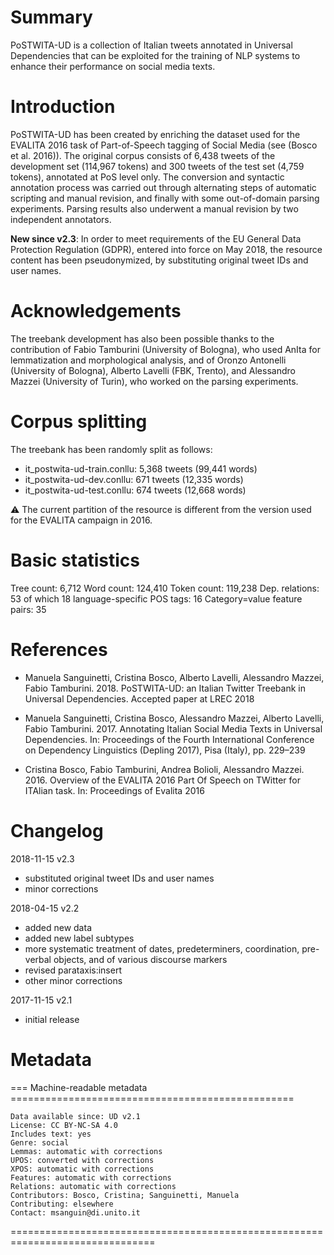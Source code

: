 # Summary

PoSTWITA-UD is a collection of Italian tweets annotated in Universal Dependencies that can be exploited for the training of NLP systems to enhance their performance on social media texts.


# Introduction

PoSTWITA-UD has been created by enriching the dataset used for the EVALITA 2016 task of Part-of-Speech tagging of Social Media (see (Bosco et al. 2016)).
The original corpus consists of 6,438 tweets of the development set (114,967 tokens) and 300 tweets of the test set (4,759 tokens), annotated at PoS level only. 
The conversion and syntactic annotation process was carried out through alternating steps of automatic scripting and manual revision, and finally with some out-of-domain parsing experiments. Parsing results also underwent a manual revision by two independent annotators.
 
**New since v2.3**: In order to meet requirements of the EU General Data Protection Regulation (GDPR), entered into force on May 2018, the resource content has been pseudonymized, by substituting original tweet IDs and user names.

# Acknowledgements

The treebank development has also been possible thanks to the contribution of Fabio Tamburini (University of Bologna), who used AnIta for lemmatization and morphological analysis, and of Oronzo Antonelli (University of Bologna), Alberto Lavelli (FBK, Trento), and Alessandro Mazzei (University of Turin), who worked on the parsing experiments.


# Corpus splitting

The treebank has been randomly split as follows:
* it_postwita-ud-train.conllu: 5,368 tweets (99,441 words)
* it_postwita-ud-dev.conllu: 671 tweets (12,335 words)
* it_postwita-ud-test.conllu: 674 tweets (12,668 words)

:warning: The current partition of the resource is different from the version used for the EVALITA campaign in 2016.


# Basic statistics

Tree count: 6,712
Word count: 124,410
Token count: 119,238
Dep. relations: 53 of which 18 language-specific
POS tags: 16
Category=value feature pairs: 35


# References

* Manuela Sanguinetti, Cristina Bosco, Alberto Lavelli, Alessandro Mazzei, Fabio Tamburini. 2018. PoSTWITA-UD: an Italian Twitter Treebank in Universal Dependencies. Accepted paper at LREC 2018

* Manuela Sanguinetti, Cristina Bosco, Alessandro Mazzei, Alberto Lavelli, Fabio Tamburini. 2017. Annotating Italian Social Media Texts in Universal Dependencies. In: Proceedings of the Fourth International Conference on Dependency Linguistics (Depling 2017), Pisa (Italy), pp. 229–239

* Cristina Bosco, Fabio Tamburini, Andrea Bolioli, Alessandro Mazzei. 2016. Overview of the EVALITA 2016 Part Of Speech on TWitter for ITAlian task. In: Proceedings of Evalita 2016

# Changelog

2018-11-15 v2.3
* substituted original tweet IDs and user names
* minor corrections

2018-04-15 v2.2 
* added new data
* added new label subtypes		
* more systematic treatment of dates, predeterminers, coordination, pre-verbal objects, and of various discourse markers
* revised parataxis:insert
* other minor corrections

2017-11-15 v2.1
* initial release

# Metadata

=== Machine-readable metadata =================================================

```
Data available since: UD v2.1
License: CC BY-NC-SA 4.0
Includes text: yes
Genre: social
Lemmas: automatic with corrections
UPOS: converted with corrections
XPOS: automatic with corrections
Features: automatic with corrections
Relations: automatic with corrections
Contributors: Bosco, Cristina; Sanguinetti, Manuela
Contributing: elsewhere
Contact: msanguin@di.unito.it
```
===============================================================================
